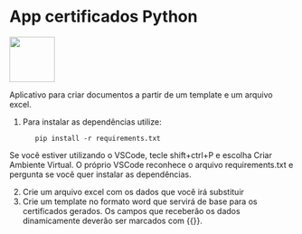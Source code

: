 # App certificados Python
<img src="https://cdn.jsdelivr.net/gh/devicons/devicon@latest/icons/python/python-original.svg"  width= 80px/>
          
Aplicativo para criar documentos a partir de um template e um arquivo excel.

1. Para instalar as dependências utilize:

          pip install -r requirements.txt

Se você estiver utilizando o VSCode, tecle shift+ctrl+P e escolha Criar Ambiente Virtual. 
O próprio VSCode reconhece o arquivo requirements.txt e pergunta se você quer instalar as dependências.    

2. Crie um arquivo excel com os dados que você irá substituir
3. Crie um template no formato word que servirá de base para os certificados gerados. Os campos que receberão os dados dinamicamente deverão ser marcados com {{}}.

